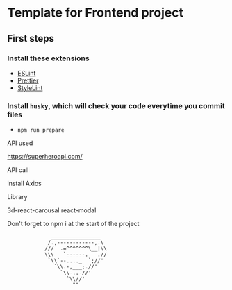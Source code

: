 # Template for Frontend project

## First steps

### Install these extensions

- [ESLint](https://marketplace.visualstudio.com/items?itemName=dbaeumer.vscode-eslint)
- [Prettier](https://marketplace.visualstudio.com/items?itemName=esbenp.prettier-vscode)
- [StyleLint](https://marketplace.visualstudio.com/items?itemName=stylelint.vscode-stylelint)

### Install `husky`, which will check your code everytime you commit files

- `npm run prepare`


API used

  https://superheroapi.com/

API call

  install Axios

Library 

  3d-react-carousal
  react-modal
  
  Don't forget to npm i at the start of the project
  
  
                  ________________
                 /.,------------,.\
                ///  .=^^^^^^^\__|\\
                \\\   `------.   .//
                 `\\`--...._  `;//'
                   `\\.-,___;.//'
                     `\\-..-//'
                       `\\//'
                         ""
